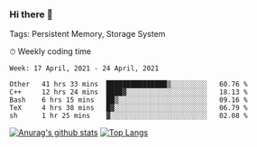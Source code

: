 ### Hi there 👋

Tags: Persistent Memory, Storage System

<!--

[![Anurag's github stats](https://github-readme-stats.vercel.app/api?username=wwyf)](https://github.com/anuraghazra/github-readme-stats)

[![Anurag's github stats](https://github-readme-stats.vercel.app/api?username=wwyf&count_private=true)](https://github.com/anuraghazra/github-readme-stats)


[![Top Langs](https://github-readme-stats.vercel.app/api/top-langs/?username=wwyf&count_private=true&&hide=jupyter%20notebook,html)](https://github.com/anuraghazra/github-readme-stats)



-->


⏱ Weekly coding time

<!--START_SECTION:waka-->
```text
Week: 17 April, 2021 - 24 April, 2021

Other   41 hrs 33 mins  ███████████████▒░░░░░░░░░   60.76 % 
C++     12 hrs 24 mins  ████▓░░░░░░░░░░░░░░░░░░░░   18.13 % 
Bash    6 hrs 15 mins   ██▒░░░░░░░░░░░░░░░░░░░░░░   09.16 % 
TeX     4 hrs 38 mins   █▓░░░░░░░░░░░░░░░░░░░░░░░   06.79 % 
sh      1 hr 25 mins    ▓░░░░░░░░░░░░░░░░░░░░░░░░   02.08 % 
```
<!--END_SECTION:waka-->



[![Anurag's github stats](https://github-readme-stats.vercel.app/api?username=wwyf&count_private=true&show_icons=true&hide_border=true)](https://github.com/anuraghazra/github-readme-stats) [![Top Langs](https://github-readme-stats.vercel.app/api/top-langs/?username=wwyf&count_private=true&hide=jupyter%20notebook,html,OpenEdge%20ABL&langs_count=10&layout=compact&hide_border=true)](https://github.com/anuraghazra/github-readme-stats)

<!--

[![willianrod's wakatime stats](https://github-readme-stats.vercel.app/api/wakatime?username=wwyf)](https://github.com/anuraghazra/github-readme-stats)


-->
